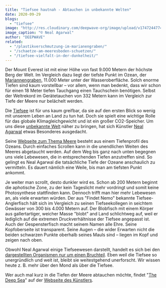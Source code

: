 ```yaml
---
title: "Tiefsee hautnah - Abtauchen in unbekannte Welten"
date: 2020-09-29
blogs: 
  - "tiefsee"
image: "http://res.cloudinary.com/deepwave-org/image/upload/v1747244774/deepwave.org/Neal_Agarwal_Deep_Sea-e1600328276986.png"
image_caption: "© Neal Agarwal"
author: "DEEPWAVE"
related: 
  - "/plastikverschmutzung-im-marianengraben/"
  - "/schaetze-am-meeresboden-schuetzen/"
  - "/tiefsee-vielfalt-in-der-dunkelheit/"
---
```


Der Mount Everest ist mit einer Höhe von fast 9.000 Metern der höchste Berg der Welt. Im Vergleich dazu liegt der tiefste Punkt im Ozean, der [Mariannengraben](https://www.deepwave.org/plastikverschmutzung-im-marianengraben/), 11.000 Meter unter der Wasseroberfläche. Solch enorme Tiefen sind kaum vorstellbar – vor allem, wenn man bedenkt, dass wir schon für einen 18 Meter tiefen Tauchgang einen Tauchschein benötigen. Selbst der Weltrekord im Gerätetauchen von 332 Metern kann im Vergleich zur Tiefe der Meere nur belächelt werden.

Die [Tiefsee](https://www.deepwave.org/die-ozeane/die-tiefsee/) ist für uns kaum greifbar, da sie auf den ersten Blick so wenig mit unserem Leben an Land zu tun hat. Doch sie spielt eine wichtige Rolle für das globale Klimagleichgewicht und ist ein großer CO2-Speicher. Um uns diese [unbekannte Welt](https://www.deepwave.org/schaetze-am-meeresboden-schuetzen/) näher zu bringen, hat sich Künstler [Neal Agarwal](https://nealagarwal.me/) etwas Besonderes ausgedacht.

Seine [Webseite zum Thema Meere](https://neal.fun/deep-sea/) besteht aus einem Tiefenprofil des Ozeans. Durch einfaches Scrollen kann in die unendlichen Weiten des Meeres abgetaucht werden. Auf dem Weg bis ganz nach unten begegnen uns viele Lebewesen, die in entsprechenden Tiefen anzutreffen sind. So gelingt es Neal Agarwal die tatsächliche Tiefe der Ozeane anschaulich zu vermitteln. Es dauert nämlich eine Weile, bis man am tiefsten Punkt ankommt.

Je weiter man scrollt, desto dunkler wird es. Schon ab 200 Metern beginnt die aphotische Zone, zu der kein Tageslicht mehr vordringt und somit keine Photosynthese stattfinden kann. Dennoch trifft man hier mehr Lebewesen an, als viele erwarten würden. Der aus "Findet Nemo" bekannte Tiefsee-Anglerfisch hält sich im Vergleich zu seinen Tiefseekollegen in seichtem Gewässer von 300 bis 4.000 Metern auf. Der Blobfisch mit einem Körper aus gallertartiger, weicher Masse "blobt" and Land schlichtweg auf, weil er lediglich auf die extremen Druckverhältnisse der Tiefsee angepasst ist. Auch der Gespensterfisch macht seinem Namen alle Ehre. Seine Kopfoberseite ist transparent. Seine Augen – die wider Erwarten nicht die beiden schwarzen Punkte oberhalb seines Mauls sind – liegen im Kopf und zeigen nach oben.

Obwohl Neal Agarwal einige Tiefseewesen darstellt, handelt es sich bei den [dargestellten Organismen nur um einen Bruchteil](https://www.deepwave.org/tiefsee-vielfalt-in-der-dunkelheit/). Eben weil die Tiefsee so unergründlich und weit ist, bleibt sie weitestgehend unerforscht. Wir wissen heute z. B. mehr über den Mond als über die Tiefsee.

Wer auch mal kurz in die Tiefen der Meere abtauchen möchte, findet "[The Deep Sea](https://neal.fun/deep-sea/)" auf der [Webseite des Künstlers](https://nealagarwal.me/).
